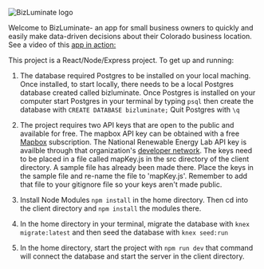 ![BizLuminate logo](https://github.com/GoCodeColorado/BizLuminate/blob/master/client/src/assets/images/biz-luminate-logo%402x.png)

Welcome to BizLuminate- an app for small business owners to quickly and easily make data-driven decisions about their Colorado business location. See a video of this [app in action:](https://www.loom.com/share/f69f4842a186486d9114c875392fb3db)

This project is a React/Node/Express project. To get up and running:

1. The database required Postgres to be installed on your local maching. Once installed, to start locally, there needs to be a local Postgres database created called bizluminate. Once Postgres is installed on your computer start Postgres in your terminal by typing `psql` then create the database with `CREATE DATABASE bizluminate;`
Quit Postgres with `\q`

2. The project requires two API keys that are open to the public and available for free. The mapbox API key can be obtained with a free [Mapbox](https://www.mapbox.com/) subscription. The National Renewable Energy Lab API key is availble through that organization's [developer network](https://developer.nrel.gov/). The keys need to be placed in a file called mapKey.js in the src directory of the client directory. A sample file has already been made there. Place the keys in the sample file and re-name the file to 'mapKey.js'. Remember to add that file to your gitignore file so your keys aren't made public.

3. Install Node Modules `npm install` in the home directory. Then cd into the client directory and `npm install` the modules there.

4. In the home directory in your terminal,  migrate the database with `knex migrate:latest` and then seed the database with `knex seed:run`

5. In the home directory, start the project with `npm run dev` that command will connect the database and start the server in the client directory.
